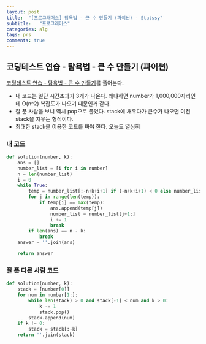 ```yaml
---
layout: post
title:  "[프로그래머스] 탐욕법 - 큰 수 만들기 (파이썬) - Statssy"
subtitle:   "프로그래머스"
categories: alg
tags: prs
comments: true
---
```


## 코딩테스트 연습 - 탐욕법 - 큰 수 만들기 (파이썬)

[코딩테스트 연습 - 탐욕법 - 큰 수 만들기](https://programmers.co.kr/learn/courses/30/lessons/42883)를 풀어본다.
  

- 내 코드는 일단 시간초과가 3개가 나온다. 왜냐하면 number가 1,000,000자리인데 O(n^2) 복잡도가 나오기 때문인거 같다.
- 잘 푼 사람을 보니 역시 pop으로 풀었다. stack에 채우다가 큰수가 나오면 이전 stack을 지우는 형식이다.
- 최대한 stack을 이용한 코드를 짜야 한다. 오늘도 열심히

### 내 코드

```python
def solution(number, k):
    ans = []
    number_list = [i for i in number]
    n = len(number_list)
    i = 0
    while True:
        temp = number_list[:-n+k+i+1] if (-n+k+i+1) < 0 else number_list
        for j in range(len(temp)):
            if temp[j] == max(temp):
                ans.append(temp[j])
                number_list = number_list[j+1:]
                i += 1
                break
        if len(ans) == n - k:
            break
    answer = ''.join(ans)

    return answer
```

### 잘 푼 다른 사람 코드

```python
def solution(number, k):
    stack = [number[0]]
    for num in number[1:]:
        while len(stack) > 0 and stack[-1] < num and k > 0:
            k -= 1
            stack.pop()
        stack.append(num)
    if k != 0:
        stack = stack[:-k]
    return ''.join(stack)
```
